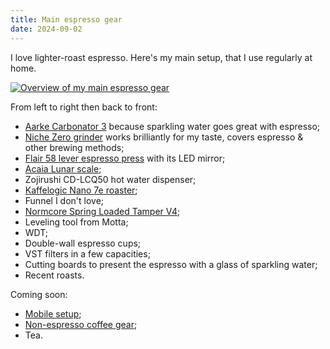 ```yaml
---
title: Main espresso gear
date: 2024-09-02
---
```


I love lighter-roast espresso. Here's my main setup, that I use regularly at home.

[![Overview of my main espresso gear](/assets/espresso-gear.avif)](/assets/espresso-gear.avif)

From left to right then back to front:

- [Aarke Carbonator 3](https://aarke.com/products/carbonator-3-matte-white) because sparkling water goes great with espresso;
- [Niche Zero grinder](https://www.nichecoffee.co.uk/products/niche-zero) works brilliantly for my taste, covers espresso & other brewing methods;
- [Flair 58 lever espresso press](https://flairespresso.com/product/flair-58/) with its LED mirror;
- [Acaia Lunar scale](https://acaia.co/products/acaia-lunar);
- Zojirushi CD-LCQ50 hot water dispenser;
- [Kaffelogic Nano 7e roaster](https://kaffelogic.com/nano-7-coffee-roaster);
- Funnel I don't love;
- [Normcore Spring Loaded Tamper V4](https://www.normcorewares.com/products/normcore-spring-loaded-tamper-upgrate-v4);
- Leveling tool from Motta;
- WDT;
- Double-wall espresso cups;
- VST filters in a few capacities;
- Cutting boards to present the espresso with a glass of sparkling water;
- Recent roasts.

Coming soon:

- [Mobile setup](/posts/picopresso/);
- [Non-espresso coffee gear](/posts/coffee-gear/);
- Tea.
